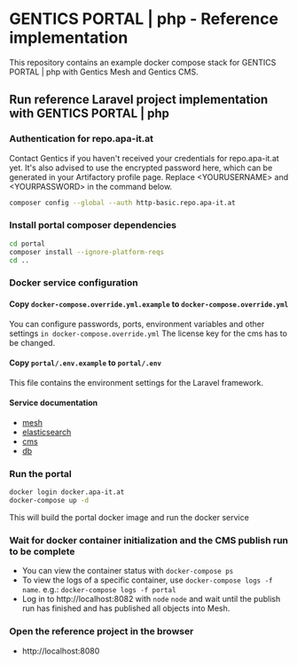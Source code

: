 # GENTICS PORTAL | php - Reference implementation

This repository contains an example docker compose stack for GENTICS PORTAL | php with Gentics Mesh and Gentics CMS.

## Run reference Laravel project implementation with GENTICS PORTAL | php

### Authentication for repo.apa-it.at

Contact Gentics if you haven't received your credentials for repo.apa-it.at yet.
It's also advised to use the encrypted password here, which can be generated in your Artifactory profile page. Replace &lt;YOURUSERNAME&gt; and &lt;YOURPASSWORD&gt; in the command below.

```bash
composer config --global --auth http-basic.repo.apa-it.at
```

### Install portal composer dependencies

```bash
cd portal
composer install --ignore-platform-reqs
cd ..
```

### Docker service configuration

#### Copy `docker-compose.override.yml.example` to `docker-compose.override.yml`

You can configure passwords, ports, environment variables and other settings `in docker-compose.override.yml`
The license key for the cms has to be changed.

#### Copy `portal/.env.example` to `portal/.env`

This file contains the environment settings for the Laravel framework.


#### Service documentation

* [mesh](https://getmesh.io/docs/beta/administration-guide.html#_environment_variables)
* [elasticsearch](https://www.elastic.co/guide/en/elasticsearch/reference/current/docker.html)
* [cms](https://hub.docker.com/r/gentics/cms/)
* [db](https://hub.docker.com/_/mariadb/)

### Run the portal

```bash
docker login docker.apa-it.at
docker-compose up -d
```

This will build the portal docker image and run the docker service

### Wait for docker container initialization and the CMS publish run to be complete

* You can view the container status with `docker-compose ps`
* To view the logs of a specific container, use `docker-compose logs -f name`. e.g.: `docker-compose logs -f portal`
* Log in to http://localhost:8082 with `node` `node` and wait until the publish run has finished and has published all objects into Mesh.

### Open the reference project in the browser

* http://localhost:8080

